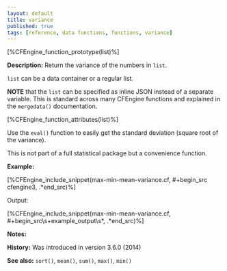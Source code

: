 ```yaml
---
layout: default
title: variance
published: true
tags: [reference, data functions, functions, variance]
---
```


[%CFEngine_function_prototype(list)%]

**Description:** Return the variance of the numbers in `list`.

`list` can be a data container or a regular list.

**NOTE** that the `list` can be specified as inline JSON
instead of a separate variable. This is standard across many CFEngine
functions and explained in the `mergedata()` documentation.

[%CFEngine_function_attributes(list)%]

Use the `eval()` function to easily get the standard deviation (square root of the variance).

This is not part of a full statistical package but a convenience function.

**Example:**

[%CFEngine_include_snippet(max-min-mean-variance.cf, #\+begin_src cfengine3, .*end_src)%]

Output:

[%CFEngine_include_snippet(max-min-mean-variance.cf, #\+begin_src\s+example_output\s*, .*end_src)%]

**Notes:**  
   
**History:** Was introduced in version 3.6.0 (2014)

**See also:** `sort()`, `mean()`, `sum()`, `max()`, `min()`

